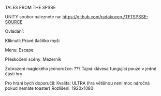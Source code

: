 TALES FROM THE SPŠSE


UNITY soubor naleznete na: https://github.com/radakuceru/TFTSPSSE-SOURCE

Ovládání:

Kliknutí: Pravé tlačítko myši

Menu: Escape

Přeskočení scény: Mezerník

Zobrazení magického jednorožce: ??? Tajná klávesa fungující pouze v jedné části hry


Pro hraní bych doporučil:
Kvalita: ULTRA (hra většinou není moc náročná pokud nemáte toaster)
Rozlišení: 1920x1080

